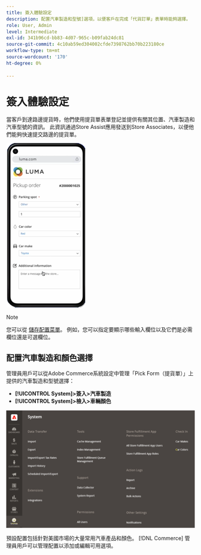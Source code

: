 ```yaml
---
title: 簽入體驗設定
description: 配置汽車製造和型號]選項，以便客戶在完成「代貨訂單」表單時能夠選擇。
role: User, Admin
level: Intermediate
exl-id: 341b96cd-bb83-4d07-965c-b09fab24dc81
source-git-commit: 4c10ab59ed304002cfde7398762bb70b223180ce
workflow-type: tm+mt
source-wordcount: '170'
ht-degree: 0%

---
```


# 簽入體驗設定

當客戶到達路邊提貨時，他們使用提貨單表單登記並提供有關其位置、汽車製造和汽車型號的資訊。 此資訊通過Store Assist應用發送到Store Associates，以便他們能夠快速提交路邊的提貨單。

![[!DNL Check-In Experience Car Make] 和 [!DNL Model] 曲邊拾取設定](assets/checkin-system-settings-car-options.png)

>[!NOTE]
>
>您可以從 [儲存配置菜單](merchant-store-configuration.md#configure-check-in-experience-interface-options)。 例如，您可以指定要顯示哪些輸入欄位以及它們是必需欄位還是可選欄位。


## 配置汽車製造和顏色選擇

管理員用戶可以從Adobe Commerce系統設定中管理「Pick Form（提貨單）」上提供的汽車製造和型號選擇：

- **[!UICONTROL System]>簽入>汽車製造**
- **[!UICONTROL System]>檢入>車輛顏色**

![[!DNL Check-In Experience system configuration for curbside pickup]](assets/check-in-experience-system-config.png)

預設配置包括針對美國市場的大量常用汽車產品和顏色。 [!DNL Commerce] 管理員用戶可以管理配置以添加或編輯可用選項。
